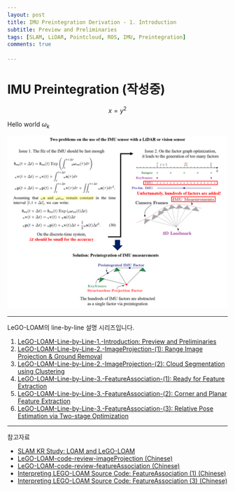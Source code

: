 ```yaml
---
layout: post
title: IMU Preintegration Derivation - 1. Introduction
subtitle: Preview and Preliminaries
tags: [SLAM, LiDAR, Pointcloud, ROS, IMU, Preintegration]
comments: true

---
```


# IMU Preintegration (작성중)

$$ x = y^2 $$

Hello world $\omega_k$


![](/img/preintegration/overview.png)


---

LeGO-LOAM의 line-by-line 설명 시리즈입니다.


1. [LeGO-LOAM-Line-by-Line-1.-Introduction: Preview and Preliminaries](https://limhyungtae.github.io/2022-03-27-LeGO-LOAM-Line-by-Line-1.-Introduction/)
2. [LeGO-LOAM-Line-by-Line-2.-ImageProjection-(1): Range Image Projection & Ground Removal](https://limhyungtae.github.io/2022-03-27-LeGO-LOAM-Line-by-Line-2.-ImageProjection-(1)/)
3. [LeGO-LOAM-Line-by-Line-2.-ImageProjection-(2): Cloud Segmentation using Clustering](https://limhyungtae.github.io/2022-03-27-LeGO-LOAM-Line-by-Line-2.-ImageProjection-(2)/)
4. [LeGO-LOAM-Line-by-Line-3.-FeatureAssociation-(1): Ready for Feature Extraction](https://limhyungtae.github.io/2022-03-27-LeGO-LOAM-Line-by-Line-3.-FeatureAssociation-(1)/)
5. [LeGO-LOAM-Line-by-Line-3.-FeatureAssociation-(2): Corner and Planar Feature Extraction](https://limhyungtae.github.io/2022-03-27-LeGO-LOAM-Line-by-Line-3.-FeatureAssociation-(2)/)
6. [LeGO-LOAM-Line-by-Line-3.-FeatureAssociation-(3): Relative Pose Estimation via Two-stage Optimization](https://limhyungtae.github.io/2022-03-27-LeGO-LOAM-Line-by-Line-3.-FeatureAssociation-(3)/)
 
---

참고자료
* [SLAM KR Study: LOAM and LeGO-LOAM](https://www.youtube.com/watch?v=snPzNmcbCCQ&t=564s)
* [LeGO-LOAM-code-review-imageProjection (Chinese)](https://wykxwyc.github.io/2019/01/23/LeGO-LOAM-code-review-imageProjection/)
* [LeGO-LOAM-code-review-featureAssociation (Chinese)](https://wykxwyc.github.io/2019/01/24/LeGO-LOAM-code-review-featureAssociation/)
* [Interpreting LEGO-LOAM Source Code: FeatureAssociation (1) (Chinese)](https://papago.naver.com/?sk=zh-CN&tk=en&st=LEGO-LOAM%E6%BA%90%E7%A0%81%E8%A7%A3%E6%9E%90%20---%20FeatureAssociation%E8%8A%82%E7%82%B9(1))
* [Interpreting LEGO-LOAM Source Code: FeatureAssociation (3) (Chinese)](https://zhuanlan.zhihu.com/p/245603082)
